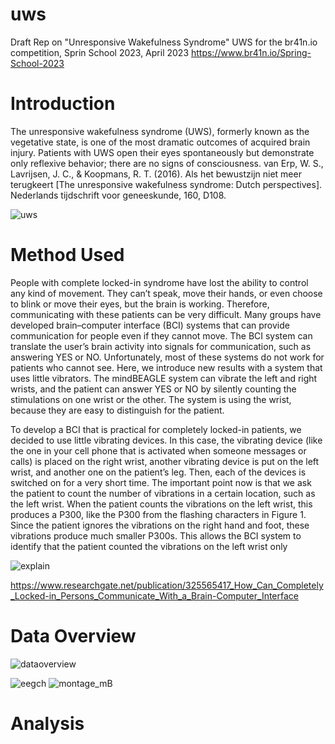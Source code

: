 # uws
Draft Rep on "Unresponsive Wakefulness Syndrome" UWS for the br41n.io competition, Sprin School 2023, April 2023
https://www.br41n.io/Spring-School-2023

# Introduction

The unresponsive wakefulness syndrome (UWS), formerly known as the vegetative state, is one of the most dramatic outcomes of acquired brain injury.
Patients with UWS open their eyes spontaneously but demonstrate only reflexive behavior; there are no signs of consciousness.
van Erp, W. S., Lavrijsen, J. C., & Koopmans, R. T. (2016). Als het bewustzijn niet meer terugkeert [The unresponsive wakefulness syndrome: Dutch perspectives]. Nederlands tijdschrift voor geneeskunde, 160, D108.

![uws](https://user-images.githubusercontent.com/117298723/233794706-83d8b5dd-a5a7-4ad6-b6be-20836b2f017f.png)


# Method Used

People with complete locked-in syndrome have lost the ability to control
any kind of movement. They can’t speak, move their hands, or even
choose to blink or move their eyes, but the brain is working. Therefore,
communicating with these patients can be very difficult. Many groups
have developed brain–computer interface (BCI) systems that can provide
communication for people even if they cannot move. The BCI system can
translate the user’s brain activity into signals for communication, such as
answering YES or NO. Unfortunately, most of these systems do not work
for patients who cannot see. Here, we introduce new results with a system
that uses little vibrators. The mindBEAGLE system can vibrate the left and
right wrists, and the patient can answer YES or NO by silently counting
the stimulations on one wrist or the other. The system is using the wrist,
because they are easy to distinguish for the patient.

To develop a BCI that is practical for completely locked-in patients, we
decided to use little vibrating devices. In this case, the vibrating device
(like the one in your cell phone that is activated when someone messages
or calls) is placed on the right wrist, another vibrating device is put on the
left wrist, and another one on the patient’s leg. Then,
each of the devices is switched on for a very short time. The important
point now is that we ask the patient to count the number of vibrations in a
certain location, such as the left wrist. When the patient counts the vibrations on the left wrist, this produces a P300, like the P300 from the flashing
characters in Figure 1. Since the patient ignores the vibrations on the right
hand and foot, these vibrations produce much smaller P300s. This allows the BCI system to identify that the patient counted the vibrations on the
left wrist only

![explain](https://user-images.githubusercontent.com/117298723/233794934-aa567e69-904c-4a4a-a2e3-d0204e9ac3a8.png)


https://www.researchgate.net/publication/325565417_How_Can_Completely_Locked-in_Persons_Communicate_With_a_Brain-Computer_Interface

# Data Overview

![dataoverview](https://user-images.githubusercontent.com/117298723/233794515-2f612fea-c5f4-46cb-be39-8f1e847e426b.png)



![eegch](https://user-images.githubusercontent.com/117298723/233794427-86db8c49-cb2d-4ccd-bb01-7680782daeb4.png)
![montage_mB](https://user-images.githubusercontent.com/117298723/233794475-d92a3050-4c10-4170-bd56-766100f6dc40.png)


# Analysis

